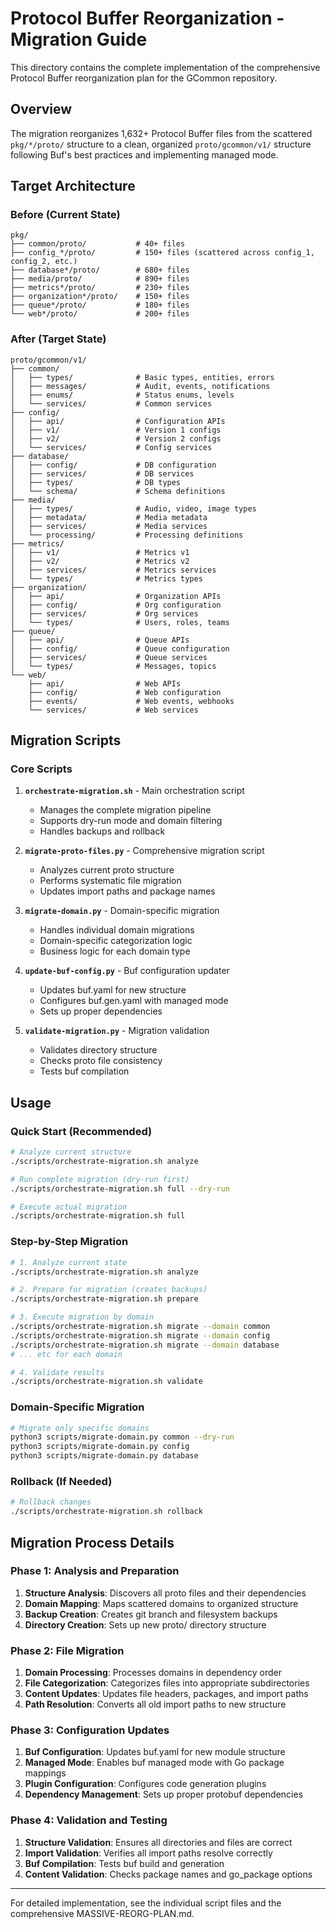 # Protocol Buffer Reorganization - Migration Guide

This directory contains the complete implementation of the comprehensive Protocol Buffer reorganization plan for the GCommon repository.

## Overview

The migration reorganizes 1,632+ Protocol Buffer files from the scattered `pkg/*/proto/` structure to a clean, organized `proto/gcommon/v1/` structure following Buf's best practices and implementing managed mode.

## Target Architecture

### Before (Current State)

```
pkg/
├── common/proto/           # 40+ files
├── config_*/proto/         # 150+ files (scattered across config_1, config_2, etc.)
├── database*/proto/        # 680+ files
├── media/proto/            # 890+ files
├── metrics*/proto/         # 230+ files
├── organization*/proto/    # 150+ files
├── queue*/proto/           # 180+ files
└── web*/proto/             # 200+ files
```

### After (Target State)

```
proto/gcommon/v1/
├── common/
│   ├── types/              # Basic types, entities, errors
│   ├── messages/           # Audit, events, notifications
│   ├── enums/              # Status enums, levels
│   └── services/           # Common services
├── config/
│   ├── api/                # Configuration APIs
│   ├── v1/                 # Version 1 configs
│   ├── v2/                 # Version 2 configs
│   └── services/           # Config services
├── database/
│   ├── config/             # DB configuration
│   ├── services/           # DB services
│   ├── types/              # DB types
│   └── schema/             # Schema definitions
├── media/
│   ├── types/              # Audio, video, image types
│   ├── metadata/           # Media metadata
│   ├── services/           # Media services
│   └── processing/         # Processing definitions
├── metrics/
│   ├── v1/                 # Metrics v1
│   ├── v2/                 # Metrics v2
│   ├── services/           # Metrics services
│   └── types/              # Metrics types
├── organization/
│   ├── api/                # Organization APIs
│   ├── config/             # Org configuration
│   ├── services/           # Org services
│   └── types/              # Users, roles, teams
├── queue/
│   ├── api/                # Queue APIs
│   ├── config/             # Queue configuration
│   ├── services/           # Queue services
│   └── types/              # Messages, topics
└── web/
    ├── api/                # Web APIs
    ├── config/             # Web configuration
    ├── events/             # Web events, webhooks
    └── services/           # Web services
```

## Migration Scripts

### Core Scripts

1. **`orchestrate-migration.sh`** - Main orchestration script
   - Manages the complete migration pipeline
   - Supports dry-run mode and domain filtering
   - Handles backups and rollback

2. **`migrate-proto-files.py`** - Comprehensive migration script
   - Analyzes current proto structure
   - Performs systematic file migration
   - Updates import paths and package names

3. **`migrate-domain.py`** - Domain-specific migration
   - Handles individual domain migrations
   - Domain-specific categorization logic
   - Business logic for each domain type

4. **`update-buf-config.py`** - Buf configuration updater
   - Updates buf.yaml for new structure
   - Configures buf.gen.yaml with managed mode
   - Sets up proper dependencies

5. **`validate-migration.py`** - Migration validation
   - Validates directory structure
   - Checks proto file consistency
   - Tests buf compilation

## Usage

### Quick Start (Recommended)

```bash
# Analyze current structure
./scripts/orchestrate-migration.sh analyze

# Run complete migration (dry-run first)
./scripts/orchestrate-migration.sh full --dry-run

# Execute actual migration
./scripts/orchestrate-migration.sh full
```

### Step-by-Step Migration

```bash
# 1. Analyze current state
./scripts/orchestrate-migration.sh analyze

# 2. Prepare for migration (creates backups)
./scripts/orchestrate-migration.sh prepare

# 3. Execute migration by domain
./scripts/orchestrate-migration.sh migrate --domain common
./scripts/orchestrate-migration.sh migrate --domain config
./scripts/orchestrate-migration.sh migrate --domain database
# ... etc for each domain

# 4. Validate results
./scripts/orchestrate-migration.sh validate
```

### Domain-Specific Migration

```bash
# Migrate only specific domains
python3 scripts/migrate-domain.py common --dry-run
python3 scripts/migrate-domain.py config
python3 scripts/migrate-domain.py database
```

### Rollback (If Needed)

```bash
# Rollback changes
./scripts/orchestrate-migration.sh rollback
```

## Migration Process Details

### Phase 1: Analysis and Preparation

1. **Structure Analysis**: Discovers all proto files and their dependencies
2. **Domain Mapping**: Maps scattered domains to organized structure
3. **Backup Creation**: Creates git branch and filesystem backups
4. **Directory Creation**: Sets up new proto/ directory structure

### Phase 2: File Migration

1. **Domain Processing**: Processes domains in dependency order
2. **File Categorization**: Categorizes files into appropriate subdirectories
3. **Content Updates**: Updates file headers, packages, and import paths
4. **Path Resolution**: Converts all old import paths to new structure

### Phase 3: Configuration Updates

1. **Buf Configuration**: Updates buf.yaml for new module structure
2. **Managed Mode**: Enables buf managed mode with Go package mappings
3. **Plugin Configuration**: Configures code generation plugins
4. **Dependency Management**: Sets up proper protobuf dependencies

### Phase 4: Validation and Testing

1. **Structure Validation**: Ensures all directories and files are correct
2. **Import Validation**: Verifies all import paths resolve correctly
3. **Buf Compilation**: Tests buf build and generation
4. **Content Validation**: Checks package names and go_package options

---

For detailed implementation, see the individual script files and the comprehensive MASSIVE-REORG-PLAN.md.
